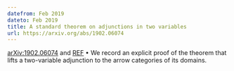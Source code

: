 ```yaml
---
datefrom: Feb 2019
dateto: Feb 2019
title: A standard theorem on adjunctions in two variables
url: https://arxiv.org/abs/1902.06074
---
```


[arXiv:1902.06074](https://arxiv.org/abs/1902.06074) and [REF](https://www.mpim-bonn.mpg.de/preblob/5950) •
We record an explicit proof of the theorem that lifts a two-variable adjunction to the arrow categories of its domains.
